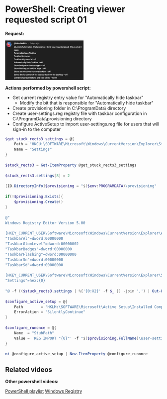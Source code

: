 # PowerShell: Creating viewer requested script 01

<b>Request:</b>

<img src="img/request.png" width=50% height=50%>

<b>Actions performed by powershell script:</b>

* Get current registry entry value for "Automatically hide taskbar"
  * Modify the bit that is responsible for "Automatically hide taskbar"
* Create provisioning folder in C:\ProgramData\ directory
* Create user-settings.reg registry file with taskbar configuration in C:\ProgramData\provisioning directory
* Configure ActiveSetup to import user-settings.reg file for users that will sign-in to the computer


```powershell
$get_stuck_rects3_settings = @{
    Path = "HKCU:\SOFTWARE\Microsoft\Windows\CurrentVersion\Explorer\StuckRects3"
    Name = "Settings"
}

$stuck_rects3 = Get-ItemProperty @get_stuck_rects3_settings

$stuck_rects3.settings[8] = 2

[IO.DirectoryInfo]$provisioning = "$($env:PROGRAMDATA)\provisioning"

if(!$provisioning.Exists){
    $provisioning.Create()
}

@"
Windows Registry Editor Version 5.00

[HKEY_CURRENT_USER\Software\Microsoft\Windows\CurrentVersion\Explorer\Advanced]
"TaskbarAl"=dword:00000000
"TaskbarGlomLevel"=dword:00000002
"TaskbarBadges"=dword:00000000
"TaskbarFlashing"=dword:00000000
"TaskbarSn"=dword:00000000
"TaskbarSd"=dword:00000000

[HKEY_CURRENT_USER\Software\Microsoft\Windows\CurrentVersion\Explorer\StuckRects3]
"Settings"=hex:{0}
  
"@ -f (($stuck_rects3.settings | %{'{0:X2}' -f $_ }) -join ',') | Out-File "$($provisioning.FullName)\user-settings.reg" -Encoding unicode -Force

$configure_active_setup = @{
    Path        = "HKLM:\SOFTWARE\Microsoft\Active Setup\Installed Components\UserSettings"
    ErrorAction = "SilentlyContinue"
}

$configure_runonce = @{
    Name  = "StubPath"
    Value = 'REG IMPORT "{0}"' -f "$($provisioning.FullName)\user-settings.reg"
}

ni @configure_active_setup | New-ItemProperty @configure_runonce
```

## Related videos

<b>Other powershell videos:</b>

[PowerShell playlist](https://www.youtube.com/playlist?list=PLVncjTDMNQ4RDyVzbV0_kpXCScTMgUw_A)
[Windows Registry](https://www.youtube.com/playlist?list=PLVncjTDMNQ4TZrwwuYuZBZhpjs6YWw7sQ)